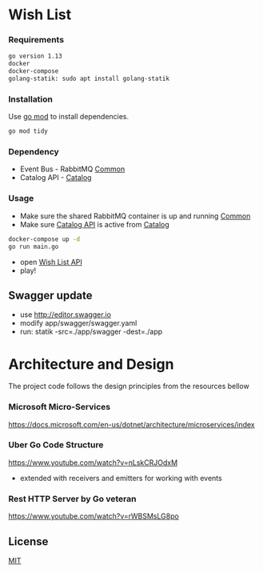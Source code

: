 # Wish List

### Requirements

```bash
go version 1.13
docker
docker-compose
golang-statik: sudo apt install golang-statik
```

### Installation

Use [go mod](https://blog.golang.org/using-go-modules) to install dependencies.

```bash
go mod tidy
```

### Dependency 
- Event Bus - RabbitMQ [Common](https://github.com/pejovski/common)
- Catalog API - [Catalog](https://github.com/pejovski/catalog)

### Usage
- Make sure the shared RabbitMQ container is up and running [Common](https://github.com/pejovski/common)
- Make sure [Catalog API](http://localhost:8201) is active from [Catalog](https://github.com/pejovski/catalog)
```bash
docker-compose up -d
go run main.go
```
- open [Wish List API](http://localhost:8203)
- play!

## Swagger update
- use http://editor.swagger.io
- modify app/swagger/swagger.yaml
- run: statik -src=./app/swagger -dest=./app

# Architecture and Design

The project code follows the design principles from the resources bellow

### Microsoft Micro-Services

https://docs.microsoft.com/en-us/dotnet/architecture/microservices/index

### Uber Go Code Structure

https://www.youtube.com/watch?v=nLskCRJOdxM
- extended with receivers and emitters for working with events

### Rest HTTP Server by Go veteran

https://www.youtube.com/watch?v=rWBSMsLG8po

## License
[MIT](https://choosealicense.com/licenses/mit/)